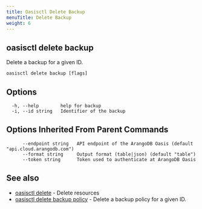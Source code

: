 ```yaml
---
title: Oasisctl Delete Backup
menuTitle: Delete Backup
weight: 6
---
```

## oasisctl delete backup

Delete a backup for a given ID.

```
oasisctl delete backup [flags]
```

## Options
```
  -h, --help        help for backup
  -i, --id string   Identifier of the backup
```

## Options Inherited From Parent Commands
```
      --endpoint string   API endpoint of the ArangoDB Oasis (default "api.cloud.arangodb.com")
      --format string     Output format (table|json) (default "table")
      --token string      Token used to authenticate at ArangoDB Oasis
```

## See also
* [oasisctl delete](_index.md)	 - Delete resources
* [oasisctl delete backup policy](delete-backup-policy.md)	 - Delete a backup policy for a given ID.

